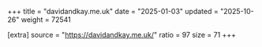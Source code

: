 +++
title = "davidandkay.me.uk"
date = "2025-01-03"
updated = "2025-10-26"
weight = 72541

[extra]
source = "https://davidandkay.me.uk/"
ratio = 97
size = 71
+++
